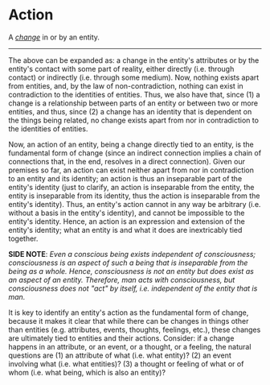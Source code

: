 # Action
A [*change*](./change.md) in or by an entity.

---

The above can be expanded as: a change in the entity's attributes or by the entity's contact with some part of reality, either directly (i.e. through contact) or indirectly (i.e. through some medium). Now, nothing exists apart from entities, and, by the law of non-contradiction, nothing can exist in contradiction to the identities of entities. Thus, we also have that, since (1) a change is a relationship between parts of an entity or between two or more entities, and thus, since (2) a change has an identity that is dependent on the things being related, no change exists apart from nor in contradiction to the identities of entities.

Now, an action of an entity, being a change directly tied to an entity, is the fundamental form of change (since an indirect connection implies a chain of connections that, in the end, resolves in a direct connection). Given our premises so far, an action can exist neither apart from nor in contradiction to an entity and its identity; an action is thus an inseparable part of the entity's identity (just to clarify, an action is inseparable from the entity, the entity is inseparable from its identity, thus the action is inseparable from the entity's identity). Thus, an entity's action cannot in any way be arbitrary (i.e. without a basis in the entity's identity), and cannot be impossible to the entity's identity. Hence, an action is an expression and extension of the entity's identity; what an entity is and what it does are inextricably tied together.

**SIDE NOTE**: _Even a conscious being exists independent of consciousness; consciousness is an aspect of such a being that is inseparable from the being as a whole. Hence, consciousness is not an entity but does exist as an aspect of an entity. Therefore, man acts with consciousness, but consciousness does not "act" by itself, i.e. independent of the entity that is man._

It is key to identify an entity's action as the fundamental form of change, because it makes it clear that while there can be changes in things other than entities (e.g. attributes, events, thoughts, feelings, etc.), these changes are ultimately tied to entities and their actions. Consider: if a change happens in an attribute, or an event, or a thought, or a feeling, the natural questions are (1) an attribute of what (i.e. what entity)? (2) an event involving what (i.e. what entities)? (3) a thought or feeling of what or of whom (i.e. what being, which is also an entity)?
